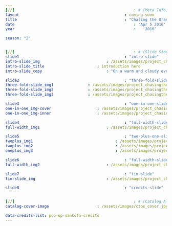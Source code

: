 ```yaml
---
[//]													: # (Meta Info)
layout												: coming-soon
title 												: "Chasing the Orange Sky"
date													: 'Apr 5 2016'
year													:	'2016'

season: "2"


[//]													: # (Slide Single)
slide1 												: "intro-slide"
intro-slide_img 							: /assets/images/project_chasingtheorangesky/ctos-1.jpg
intro-slide_title 						: introduction here
intro-slide_copy 							: "On a warm and cloudy evening, before the rain poured out of the clouds, the sky was a bright, beautiful orange with shadows of green - a rainbow before the storm. Featuring Chavon and her kimono."

slide2 												: "three-fold-slide"
three-fold-slide_img1 				: /assets/images/project_chasingtheorangesky/ctos-2.jpg
three-fold-slide_img2 				: /assets/images/project_chasingtheorangesky/ctos-2.jpg
three-fold-slide_img3 				: /assets/images/project_chasingtheorangesky/ctos-2.jpg

slide3 												: "one-in-one-slide"
one-in-one_img-cover					: /assets/images/project_chasingtheorangesky/ctos-3.jpg
one-in-one_img-inner					: /assets/images/project_chasingtheorangesky/ctos-4.jpg

slide4 												: "full-width-slide1"
full-width_img1 							: /assets/images/project_chasingtheorangesky/ctos-5.jpg

slide5 												: "two-plus-one-slide"
twoplus_img1									: /assets/images/project_chasingtheorangesky/ctos-6.jpg
twoplus_img2									: /assets/images/project_chasingtheorangesky/ctos-7.jpg
oneplus_img3									: /assets/images/project_chasingtheorangesky/ctos-6.jpg

slide6 												: "full-width-slide2"
full-width_img2 							: /assets/images/project_chasingtheorangesky/ctos-8.jpg

slide7 												: "fin-slide"
fin-slide_img 								: /assets/images/project_chasingtheorangesky/ctos-9.jpg

slide8 												: "credits-slide"


[//]													: # (Catalog All)
catalog-cover-image						: /assets/images/ctos_cover.jpg

data-credits-list: pop-up-sankofa-credits
---
```

 